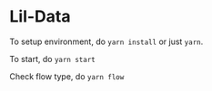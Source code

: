 # Lil-Data
To setup environment, do ``yarn install`` or just ``yarn``.

To start, do ``yarn start`` 

Check flow type, do ``yarn flow``